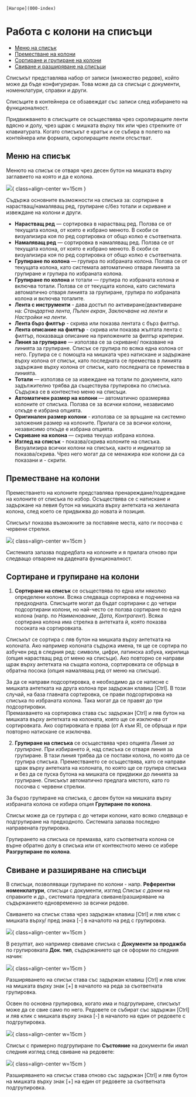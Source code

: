```{only} html
[Нагоре](000-index)
```

# **Работа с колони на списъци**

- [Меню на списък](#меню-на-списък)  
- [Преместване на колони](#преместване-на-колони)  
- [Сортиране и групиране на колони](#сортиране-и-групиране-на-колони)  
- [Свиване и разширяване на списъци](#свиване-и-разширяване-на-списъци)  

Списъкът представлява набор от записи (множество редове), който може да бъде конфигуриран. Това може да са списъци с документи, номенклатури, справки и други.  

Списъците в контейнера се обзавеждат със записи след избирането на функционалност.  

Придвижването в списъците се осъществява чрез скролиращите ленти вдясно и долу, чрез щрак с мишката върху тях или чрез стрелките от клавиатурата. Когато списъкът е кратък и се събира в полето на контейнера или формата, скролиращите ленти отсъстват.  

## **Меню на списък**

Менюто на списък се отваря чрез десен бутон на мишката върху заглавието на която и да е колона.  

![](904-column-operations1.png){ class=align-center w=15cm }

Съдържа основните възможности на списъка за: сортиране в нарастващ/намаляващ ред, групиране с/без тотали и скриване и извеждане на колони и други.  

   - **Нарастващ ред** — сортировка в нарастващ ред. Ползва се от текущата колона, от която е избрано менюто. В скоби се визуализира коя по ред сортировка от общо колко е съответната.  
   - **Намаляващ ред** — сортировка в намаляващ ред. Ползва се от текущата колона, от която е избрано менюто. В скоби се визуализира коя по ред сортировка от общо колко е съответната.  
   - **Групиране по колона** — групира по избраната колона. Ползва се от текущата колона, като системата автоматично отваря линията за групиране и групира по избраната колона.  
   - **Групиране по колона** и тотали — групира по избраната колона и включва тотали. Ползва се от текущата колона, като системата автоматично отваря линията за групиране, групира по избраната колона и включва тоталите.  
   - **Лента с инструменти** - дава достъп по активиране/деактивиране на: *Стандартна лента*, *Пълен екран*, *Заключване на ленти* и *Настройки на ленти*.  
   - **Лента бърз филтър** - скрива или показва лентата с бърз филтър.  
   - **Лента описание на филтър** - скрива или показва жълтата лента с филтър, показваща описание на приложените за филтър критерии.  
   - **Линия за групиране** — използва се за скриване/ показване на линията за групиране. Списък се групира по всяка една колона от него. Групира се с помощта на мишката чрез натискане и задържане върху колона от списък, като последната се премества в линията задържане върху колона от списък, като последната се премества в линията.  
   - **Тотали** — използва се за извеждане на тотали по документи, като задължително трябва да съществува групировка по списъка. Съдържа се в контекстно меню на списъци.  
   - **Автоматичен размер на колони** — автоматично оразмерява колоните от списъка. Ползва се за всички колони, независимо откъде е избрана опцията.  
   - **Оригинален размер колони** - използва се за връщане на системно заложения размер на колоните. Прилага се за всички колони, независимо откъде е избрана опцията.  
   - **Скриване на колона** — скрива текущо избрана колона.  
   - **Изглед на списък** - показва/скрива колоните на списъка. Визуализира всички колони на списъка, както и индикатор за показва/скрива. Чрез него могат да се менажира кои колони да са показани и - скрити.

## **Преместване на колони**

Преместването на колоните представлява пренареждане/подреждане на колоните от списъка по избор.  Осъществява се с натискане и задържане на левия бутон на мишката върху антетката на желаната колона, след което се придвижва до новата ѝ позиция.  

Списъкът показва възможните за поставяне места, като ги посочва с червени стрелки.  

![](904-column-operations2.png){ class=align-center w=15cm }

Системата запазва подредбата на колоните и я прилага отново при следващо отваряне на дадената функционалност.  

## **Сортиране и групиране на колони**

1) **Сортиране на списък** се осъществява по една или няколко определени колони. Всяка следваща сортировка е подчинена на предходната. Списъците могат да бъдат сортирани с до четири подсортирани колони, но най-често се ползва сортиране по една колона (напр. по *Наименование*, *Дата*, *Контрагент*). Всяка сортирана колона има стрелка в антетката й, която показва посоката на сортировката.  

Списъкът се сортира с ляв бутон на мишката върху антетката на колоната. Ако например колоната съдържа имена, тя ще се сортира по азбучен ред в следния ред: символи, цифри, латинска азбука, кирилица (опция нарастващ ред от меню на списъци). Ако повторно се направи щрак върху антетката на същата колона, сортировката се обръща в обратна посока (опция намаляващ ред от меню на списъци).  

За да се направи подсортировка, е необходимо да се натисне с мишката антетката на друга колона при задържан клавиш [Ctrl]. В този случай, на база главната сортировка, се прави подсортировка на списъка по избраната колона. Така могат да се правят до три подсортировки.  
Премахването на сортировка става със задържан [Ctrl] и ляв бутон на мишката върху антетката на колоната, която ще се изключва от сортировката. Ако сортировката е права (от А към Я), се обръща и при повторно натискане се изключва.  

2) **Групиране на списъка** се осъществява чрез опцията *Линия за групиране*. При избирането ѝ, над списъка се отваря линия за групиране. В тази линия трябва да се постави колона, по която да се групира списъка. Преместването се осъществява, като се направи щрак върху антетката на колоната, по която ще се групира списъка и без да се пуска бутона на мишката се придвижи до линията за групиране. Списъкът автоматично предлага мястото, като го посочва с червени стрелки.  

За бързо групиране на  списъка, с десен бутон на мишката върху избраната колона се избира опция **Групиране по колона**.  

Списък може да се групира с до четири колони, като всяко следващо е подгрупиране на предходното. Системата запазва последно направената групировка.  

Групирането на списъка се премахва, като съответната колона се върне обратно долу в списъка или от контекстното меню се избере **Разгрупиране по колона**.  

## **Свиване и разширяване на списъци**

В списъци, позволяващи групиране по колони - напр. **Референтни номенклатури**, списъци с документи, изглед *Списък с данни* на справките и др., системата предлага свиване/разширяване на съдържанието едновременно за всички редове.  

Свиването на списък става чрез задържан клавиш [Ctrl] и ляв клик с мишката върху/ пред знака [-] в началото на ред с групировка.  

![](904-column-operations3.png){ class=align-center w=15cm }

В резултат, ако например свиваме списъка с **Документи за продажба** по групировката **Док. тип**, съдържанието ще се оформи по следния начин:  

![](904-column-operations4.png){ class=align-center w=15cm }

Разширяването на списък става със задържан клавиш [Ctrl] и ляв клик на мишката върху знак [+] в началото на реда за съответната групировка.  

Освен по основна групировка, когато има и подгрупиране, списъкът може да се свие само по него.
Редовете се събират със задържан [Ctrl] и ляв клик с мишката върху знака [-] в началото на един от редовете с подгрупировка.  

![](904-column-operations5.png){ class=align-center w=15cm }

Списък с примерно подгрупиране по **Състояние** на документи би имал следния изглед след свиване на редовете:  

![](904-column-operations6.png){ class=align-center w=15cm }

Разширяването на списък става отново със задържан [Ctrl] и ляв бутон на мишката върху знак [+] на един от редовете за съответната подгрупировка.  
